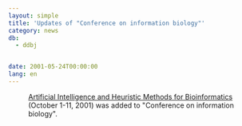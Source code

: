 ```yaml
---
layout: simple
title: 'Updates of "Conference on information biology"'
category: news
db:
  - ddbj


date: 2001-05-24T00:00:00
lang: en
---
```


<dd><a href="http://www.dsi.unifi.it/ai4bio/">Artificial Intelligence and Heuristic Methods for Bioinformatics</a> (October 1-11, 2001) was added to "Conference on information biology".</dd>
